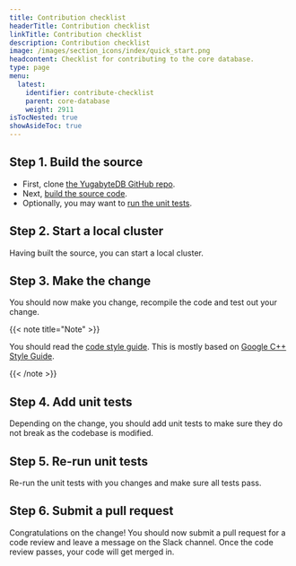 ```yaml
---
title: Contribution checklist
headerTitle: Contribution checklist
linkTitle: Contribution checklist
description: Contribution checklist
image: /images/section_icons/index/quick_start.png
headcontent: Checklist for contributing to the core database.
type: page
menu:
  latest:
    identifier: contribute-checklist
    parent: core-database
    weight: 2911
isTocNested: true
showAsideToc: true
---
```


## Step 1. Build the source

* First, clone [the YugabyteDB GitHub repo](https://github.com/yugabyte/yugabyte-db).
* Next, [build the source code](../build-from-src).
* Optionally, you may want to [run the unit tests](../run-unit-tests).

## Step 2. Start a local cluster

Having built the source, you can start a local cluster.

## Step 3. Make the change

You should now make you change, recompile the code and test out your change.

{{< note title="Note" >}}

You should read the [code style guide](https://goo.gl/Hkt5BU). This is mostly based on [Google C++ Style Guide](https://google.github.io/styleguide/cppguide.html).

{{< /note >}}

## Step 4. Add unit tests

Depending on the change, you should add unit tests to make sure they do not break as the codebase is modified.

## Step 5. Re-run unit tests

Re-run the unit tests with you changes and make sure all tests pass.

## Step 6. Submit a pull request

Congratulations on the change! You should now submit a pull request for a code review and leave a message on the Slack channel. Once the code review passes, your code will get merged in.
